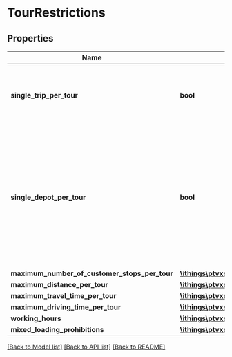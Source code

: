 # TourRestrictions

## Properties
Name | Type | Description | Notes
------------ | ------------- | ------------- | -------------
**single_trip_per_tour** | **bool** | Restricts the number of trips for each tour to one. See Tours and Trips. | [optional] 
**single_depot_per_tour** | **bool** | Restricts the number of depots of a tour to at most one. That means a tour without depots is also valid if this parameter is set to true. See Tours and Trips. | [optional] 
**maximum_number_of_customer_stops_per_tour** | [**\ithings\ptvxserver\model\NonNegativeInteger**](NonNegativeInteger.md) |  | [optional] 
**maximum_distance_per_tour** | [**\ithings\ptvxserver\model\Distance**](Distance.md) |  | [optional] 
**maximum_travel_time_per_tour** | [**\ithings\ptvxserver\model\Duration**](Duration.md) |  | [optional] 
**maximum_driving_time_per_tour** | [**\ithings\ptvxserver\model\Duration**](Duration.md) |  | [optional] 
**working_hours** | [**\ithings\ptvxserver\model\WorkingHours**](WorkingHours.md) |  | [optional] 
**mixed_loading_prohibitions** | [**\ithings\ptvxserver\model\MixedLoadingProhibition[]**](MixedLoadingProhibition.md) |  | [optional] 

[[Back to Model list]](../../README.md#documentation-for-models) [[Back to API list]](../../README.md#documentation-for-api-endpoints) [[Back to README]](../../README.md)

